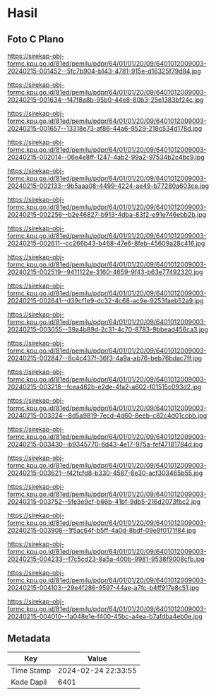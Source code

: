 # Hasil

## Foto C Plano

https://sirekap-obj-formc.kpu.go.id/81ed/pemilu/pdpr/64/01/01/20/09/6401012009003-20240215-001452--5fc7b904-b143-4781-915e-d16325f79d84.jpg

https://sirekap-obj-formc.kpu.go.id/81ed/pemilu/pdpr/64/01/01/20/09/6401012009003-20240215-001634--f47f8a8b-95b0-44e8-80b3-25e1383bf24c.jpg

https://sirekap-obj-formc.kpu.go.id/81ed/pemilu/pdpr/64/01/01/20/09/6401012009003-20240215-001657--13318e73-af86-44a6-9529-218c534d178d.jpg

https://sirekap-obj-formc.kpu.go.id/81ed/pemilu/pdpr/64/01/01/20/09/6401012009003-20240215-002014--06e4e8ff-1247-4ab2-99a2-97534b2c4bc9.jpg

https://sirekap-obj-formc.kpu.go.id/81ed/pemilu/pdpr/64/01/01/20/09/6401012009003-20240215-002133--9b5aaa08-4499-4224-ae49-b77280a603ce.jpg

https://sirekap-obj-formc.kpu.go.id/81ed/pemilu/pdpr/64/01/01/20/09/6401012009003-20240215-002256--b2e46827-b913-4dba-83f2-e91e746ebb2b.jpg

https://sirekap-obj-formc.kpu.go.id/81ed/pemilu/pdpr/64/01/01/20/09/6401012009003-20240215-002611--cc266b43-b468-47e6-8feb-45609a28c416.jpg

https://sirekap-obj-formc.kpu.go.id/81ed/pemilu/pdpr/64/01/01/20/09/6401012009003-20240215-002519--9411122e-3160-4659-9f43-b63e77492320.jpg

https://sirekap-obj-formc.kpu.go.id/81ed/pemilu/pdpr/64/01/01/20/09/6401012009003-20240215-002641--d39cf1e9-dc32-4c68-ac9e-9253faeb52a9.jpg

https://sirekap-obj-formc.kpu.go.id/81ed/pemilu/pdpr/64/01/01/20/09/6401012009003-20240215-003055--39a4b89d-2c31-4c70-8783-9bbead456ca3.jpg

https://sirekap-obj-formc.kpu.go.id/81ed/pemilu/pdpr/64/01/01/20/09/6401012009003-20240215-002847--8c4c437f-36f3-4a9a-ab76-beb76bdac7ff.jpg

https://sirekap-obj-formc.kpu.go.id/81ed/pemilu/pdpr/64/01/01/20/09/6401012009003-20240215-003218--fcea462b-e2de-4fa2-a602-f01515c093d2.jpg

https://sirekap-obj-formc.kpu.go.id/81ed/pemilu/pdpr/64/01/01/20/09/6401012009003-20240215-003324--8d5a9819-7ecd-4d60-8eeb-c82c4d01ccbb.jpg

https://sirekap-obj-formc.kpu.go.id/81ed/pemilu/pdpr/64/01/01/20/09/6401012009003-20240215-003430--b9345770-6d43-4e17-975a-fef47181784d.jpg

https://sirekap-obj-formc.kpu.go.id/81ed/pemilu/pdpr/64/01/01/20/09/6401012009003-20240215-003621--f42fcfd8-b330-4587-8e30-acf303465b55.jpg

https://sirekap-obj-formc.kpu.go.id/81ed/pemilu/pdpr/64/01/01/20/09/6401012009003-20240215-003752--5fe3e9cf-b66b-41bf-9db5-216d2073fbc2.jpg

https://sirekap-obj-formc.kpu.go.id/81ed/pemilu/pdpr/64/01/01/20/09/6401012009003-20240215-003908--1f5ac64f-b5ff-4a0d-8bdf-09e8f0171f84.jpg

https://sirekap-obj-formc.kpu.go.id/81ed/pemilu/pdpr/64/01/01/20/09/6401012009003-20240215-004233--f7c5cd23-8a5a-400b-9981-9538f9008cfb.jpg

https://sirekap-obj-formc.kpu.go.id/81ed/pemilu/pdpr/64/01/01/20/09/6401012009003-20240215-004103--29e4f286-9597-44ae-a7fc-b4ff917e8c51.jpg

https://sirekap-obj-formc.kpu.go.id/81ed/pemilu/pdpr/64/01/01/20/09/6401012009003-20240215-004010--1a048e1e-f400-45bc-a4ea-b7afdba4eb0e.jpg


## Metadata

| Key        | Value               |
| ---------- | ------------------- |
| Time Stamp | 2024-02-24 22:33:55 |
| Kode Dapil | 6401                |



